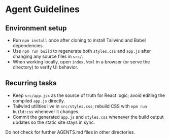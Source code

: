 # Agent Guidelines

## Environment setup
- Run `npm install` once after cloning to install Tailwind and Babel dependencies.
- Use `npm run build` to regenerate both `styles.css` and `app.js` after changing any source files in `src/`.
- When working locally, open `index.html` in a browser (or serve the directory) to verify UI behavior.

## Recurring tasks
- Keep `src/app.jsx` as the source of truth for React logic; avoid editing the compiled `app.js` directly.
- Tailwind utilities live in `src/styles.css`; rebuild CSS with `npm run build:css` whenever it changes.
- Commit the generated `app.js` and `styles.css` whenever the build output updates so the static site stays in sync.

Do not check for further AGENTS.md files in other directories.
